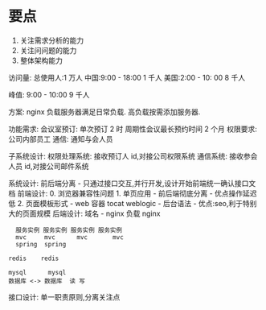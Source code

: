 # 要点

1. 关注需求分析的能力
2. 关注问问题的能力
3. 整体架构能力

访问量:
总使用人:1 万人
中国:9:00 - 18:00 1 千人
美国:2:00 - 10: 00 8 千人

峰值:
9:00 - 10:00 9 千人

方案:
nginx 负载服务器满足日常负载.
高负载按需添加服务器.

功能需求:
会议室预订:
单次预订 2 时
周期性会议最长预约时间 2 个月
权限要求:
公司内部员工
通信:
通知与会人员

子系统设计:
权限处理系统:
接收预订人 id,对接公司权限系统
通信系统:
接收参会人员 id,对接公司邮件系统

系统设计:
前后端分离 - 只通过接口交互,并行开发,设计开始前端统一确认接口文档
前端设计: 0. 浏览器兼容性问题 1. 单页应用 - 前后端彻底分离 - 优点操作延迟低 2. 页面模板形式 - web 容器 tocat weblogic - 后台语法 - 优点:seo,利于特别大的页面规模
后端设计:
域名 - nginx 负载 nginx

      服务实例 服务实例 服务实例 服务实例
      mvc     mvc      mvc       mvc
      spring  spring

    redis    redis

    mysql      mysql
    数据库 <-> 数据库  读 写

接口设计:
单一职责原则,分离关注点
